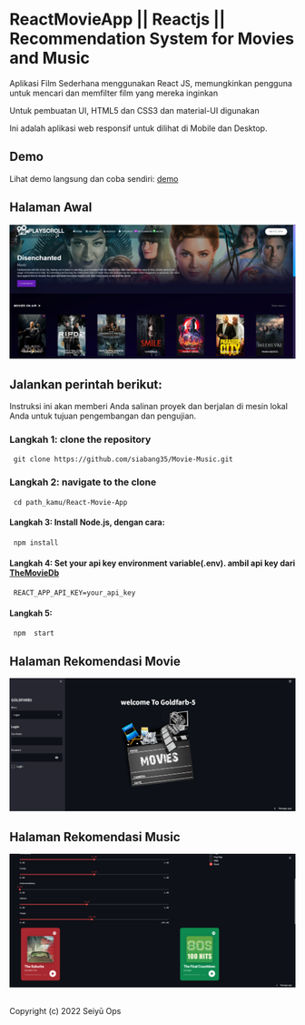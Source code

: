 # ReactMovieApp || Reactjs || Recommendation System for Movies and Music


Aplikasi Film Sederhana menggunakan React JS, memungkinkan pengguna untuk mencari dan memfilter film yang mereka inginkan

Untuk pembuatan UI, HTML5 dan CSS3 dan material-UI digunakan

Ini adalah aplikasi web responsif untuk dilihat di Mobile dan Desktop.

## Demo

Lihat demo langsung dan coba sendiri: [demo](https://seiyuops.web.app/)

<!-- # ScreenShots -->

## Halaman Awal
   <kbd><img src="./public/home-screen.png"></kbd>
 
  ## Jalankan perintah berikut:
 Instruksi ini akan memberi Anda salinan proyek dan berjalan di mesin lokal Anda untuk tujuan pengembangan dan pengujian.
### Langkah 1: clone the repository
     git clone https://github.com/siabang35/Movie-Music.git
### Langkah 2: navigate to the clone 
     cd path_kamu/React-Movie-App 
#### Langkah 3: Install Node.js, dengan cara:
     npm install        
#### Langkah 4: Set your api key environment variable(.env). ambil api key dari  [TheMovieDb](https://www.themoviedb.org/)
     REACT_APP_API_KEY=your_api_key
#### Langkah 5:
     npm  start  

## Halaman Rekomendasi Movie
 <kbd><img src="./public/recom-movie.png"/></kbd>

## Halaman Rekomendasi Music
 <kbd><img src="./public/music-recom.png"/></kbd>

   ##
Copyright (c) 2022 Seiyū Ops


<!-- <div> 
      <kbd><img src="https://drive.google.com/uc?id=1-Ne-XbWZt1y2Tj6rh3VcJ2eQPcZXC0ci"  height='535' width='440' /> </kbd>  
      <kbd><img src="https://drive.google.com/uc?id=1aK9Y8T847hrKUvVxHXkN3I9Ch2fam3Dz" height='535' width='290' /></kbd>
</div> -->
  

 

<!-- ----------------------------------------------------------------------------------- -->
